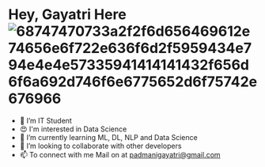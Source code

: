 # Hey, Gayatri Here ![68747470733a2f2f6d656469612e74656e6f722e636f6d2f5959434e794e4e4e57335941414141432f656d6f6a692d746f6e6775652d6f75742e676966](https://user-images.githubusercontent.com/67087179/214920342-14030761-58cb-4618-9826-92a8acf67277.gif)



- 📖 I’m IT Student
- 😍 I'm interested in Data Science
- 🌱 I’m currently learning ML, DL, NLP and Data Science
- 👯 I’m looking to collaborate with other developers
- 📫 To connect with me Mail on at padmanigayatri@gmail.com
